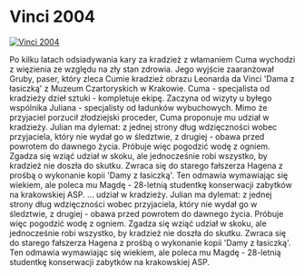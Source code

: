 Vinci 2004 
=============
[![Vinci 2004 ](http://vidos.pl/images/player.gif)](http://vidos.pl/vinci-2004)

 Po kilku latach odsiadywania kary za kradzież z włamaniem Cuma wychodzi z więzienia ze względu na zły stan zdrowia. Jego wyjście zaaranżował Gruby, paser, który zleca Cumie kradzież obrazu Leonarda da Vinci 'Dama z łasiczką' z Muzeum Czartoryskich w Krakowie. Cuma - specjalista od kradzieży dzieł sztuki - kompletuje ekipę. Zaczyna od wizyty u byłego wspólnika Juliana - specjalisty od ładunków wybuchowych. Mimo że przyjaciel porzucił złodziejski proceder, Cuma proponuje mu udział w kradzieży. Julian ma dylemat: z jednej strony dług wdzięczności wobec przyjaciela, który nie wydał go w śledztwie, z drugiej - obawa przed powrotem do dawnego życia. Próbuje więc pogodzić wodę z ogniem. Zgadza się wziąć udział w skoku, ale jednocześnie robi wszystko, by kradzież nie doszła do skutku. Zwraca się do starego fałszerza Hagena z prośbą o wykonanie kopii 'Damy z łasiczką'. Ten odmawia wymawiając się wiekiem, ale poleca mu Magdę - 28-letnią studentkę konserwacji zabytków na krakowskiej ASP.   ... udział w kradzieży. Julian ma dylemat: z jednej strony dług wdzięczności wobec przyjaciela, który nie wydał go w śledztwie, z drugiej - obawa przed powrotem do dawnego życia. Próbuje więc pogodzić wodę z ogniem. Zgadza się wziąć udział w skoku, ale jednocześnie robi wszystko, by kradzież nie doszła do skutku. Zwraca się do starego fałszerza Hagena z prośbą o wykonanie kopii 'Damy z łasiczką'. Ten odmawia wymawiając się wiekiem, ale poleca mu Magdę - 28-letnią studentkę konserwacji zabytków na krakowskiej ASP.
